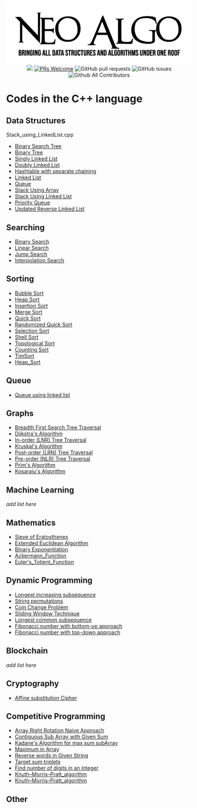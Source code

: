 <p align="center">
    <img src="../img/neo_algo.png"><br>
    <img src="https://img.shields.io/github/license/tesseractcoding/neoalgo?style=flat">
    <a href="http://makeapullrequest.com" target="_blank"><img src="https://img.shields.io/badge/PRs-welcome-brightgreen.svg?style=flat" alt="PRs Welcome"></a>
    <img alt="GitHub pull requests" src="https://img.shields.io/github/issues-pr/tesseractcoding/neoalgo">
    <img alt="GitHub issues" src="https://img.shields.io/github/issues/tesseractcoding/neoalgo">
    <img alt="Github All Contributors" src="https://img.shields.io/github/all-contributors/tesseractcoding/neoalgo">
</p>

# Codes in the C++ language

## Data Structures
Stack_using_LinkedList.cpp
- [Binary Search Tree](ds/BinarySearchTree.cpp)
- [Binary Tree](ds/BinaryTree.cpp)
- [Singly Linked List](ds/singly_linked_list.cpp)
- [Doubly Linked List](ds/DoublyLinkedList.cpp)
- [Hashtable with separate chaining](ds/Hashing_with_chaining.cpp)
- [Linked List](ds/LinkedList.cpp)
- [Queue](ds/Queue.cpp)
- [Stack Using Array](ds/Stack_using_Array.cpp)
- [Stack Using Linked List](ds/Stack_using_LinkedList.cpp)
- [Priority Queue](ds/Priority_Queue.cpp)
- [Updated Reverse Linked List](ds/Reverse_linked_list.cpp)

## Searching

- [Binary Search](search/Binary_Search.cpp)
- [Linear Search](search/Linear_Search.cpp)
- [Jump Search](search/Jump_Search.cpp)
- [Interpolation Search](search/Interpolation_Search.cpp)

## Sorting

- [Bubble Sort](sort/Bubble_Sort.cpp)
- [Heap Sort](sort/HeapSort.cpp)
- [Insertion Sort](sort/insertion.cpp)
- [Merge Sort](sort/Merge_Sort.cpp)
- [Quick Sort](sort/Quick_Sort.cpp)
- [Randomized Quick Sort](sort/Randomized_Quick_Sort.cpp)
- [Selection Sort](sort/selection_sort.cpp)
- [Shell Sort](sort/ShellSort.cpp)
- [Topological Sort](sort/Topological_Sorting_DFS.cpp)
- [Counting Sort](sort/countsort.cpp)
- [TimSort](sort/Tim_Sort.cpp)
- [Heap_Sort](ds/heap_sort.cpp)

## Queue

- [Queue using linked list](ds/QueueLinkedList.cpp)

## Graphs

- [Breadth First Search Tree Traversal](graphs/bfs.cpp)
- [Dijkstra's Algorithm](graphs/Dijkstra_algorithm.cpp)
- [In-order (LNR) Tree Traversal](graphs/inorder-traversal.cpp)
- [Kruskal's Algorithm](graphs/kruskal_Algorithm.cpp)
- [Post-order (LRN) Tree Traversal](graphs/Postorder_Traversal.cpp)
- [Pre-order (NLR) Tree Traversal](/graphs/Preorder_Traversal.cpp)
- [Prim's Algorithm](graphs/Prim_Algorithm.cpp)
- [Kosaraju's Algorithm](graphs/Kosaraju_Algorithm.cpp)

## Machine Learning

_add list here_

## Mathematics

- [Sieve of Eratosthenes](math/Sieve_of_Eratosthenes.cpp)
- [Extended Euclidean Algorithm](math/Extended_Euclidean_Algorithm.cpp)
- [Binary Exponentiation](math/Binary_Exponentiation.cpp)
- [Ackermann_Function](math/Ackermann_function.cpp)
- [Euler's_Totient_Function](math/Euler's_Totient_function.cpp)
## Dynamic Programming

- [Longest increasing subsequence](dp/longest_increasing_subsequence.cpp)
- [String permutations](dp/string_permutations.cpp)
- [Coin Change Problem](dp/Coin_Change_Problem.cpp)
- [Sliding Window Technique](dp/SlidingWindowTechnique.cpp)
- [Longest common subsequence](dp/longest_common_subsequence.cpp)
- [Fibonacci number with bottom-up approach](dp/fibonacci_bottom_up.cpp)
- [Fibonacci number with top-down approach](dp/fibonacci_top_down.cpp)


## Blockchain

_add list here_

## Cryptography

- [Affine substitution Cipher](cryptography/Affine_substitution_Cipher.cpp)

## Competitive Programming

- [Array Right Rotation Naive Approach](cp/Array_Right_Rotate.cpp)
- [Contiguous Sub Array with Given Sum](cp/SubArrayWithGivenSum.cpp)
- [Kadane's Algorithm for max sum subArray](cp/Kadane_Alogorithm.cpp)
- [Maximum in Array](cp/Maximum_In_Array.cpp)
- [Reverse words in Given String](cp/Reverse_Words_in_String.cpp)
- [Target sum triplets](cp/target_sum_triplets.cpp)
- [Find number of digits in an integer](cp/find_no_of_digits_in_int.cpp)
- [Knuth–Morris–Pratt_algorithm](cp/Knuth–Morris–Pratt.cpp)
- [Knuth–Morris–Pratt_algorithm](cp/Knuth_Morris_Pratt.cpp)

## Other
